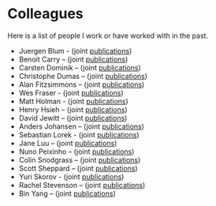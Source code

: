 # Colleagues

Here is a list of people I work or have worked with in the past.

- Juergen Blum - (joint [publications](http://tinyurl.com/lv6mft3))
- Benoit Carry – (joint [publications](http://goo.gl/M2pRm))
- Carsten Dominik – (joint [publications](http://tinyurl.com/ps8z7m))
- Christophe Dumas – (joint [publications](http://tinyurl.com/k2beuqo))
- Alan Fitzsimmons – (joint [publications](http://tinyurl.com/m578e34))
- Wes Fraser - (joint [publications](http://tinyurl.com/knhna6s))
- Matt Holman - (joint [publications](http://tinyurl.com/mt8d599))
- Henry Hsieh – (joint [publications](http://tinyurl.com/kzc5zpt))
- David Jewitt – (joint [publications](http://tinyurl.com/m5fsx2n))
- Anders Johansen – (joint [publications](http://tinyurl.com/mmt47et))
- Sebastian Lorek - (joint [publications](http://tinyurl.com/mlagvbg))
- Jane Luu – (joint [publications](http://tinyurl.com/kyteqv6))
- Nuno Peixinho – (joint [publications](http://tinyurl.com/lcjzdok))
- Colin Snodgrass – (joint [publications](http://tinyurl.com/k7z7n9b))
- Scott Sheppard – (joint [publications](http://tinyurl.com/kt2mc46))
- Yuri Skorov - (joint [publications](http://tinyurl.com/n6qrskt))
- Rachel Stevenson – (joint [publications](http://tinyurl.com/lxcousc))
- Bin Yang – (joint [publications](http://tinyurl.com/kw4hgjj))
